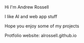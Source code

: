 Hi I'm Andrew Rossell 

I like AI and web app stuff

Hope you enjoy some of my projects

Protfolio website: alrossell.github.io
